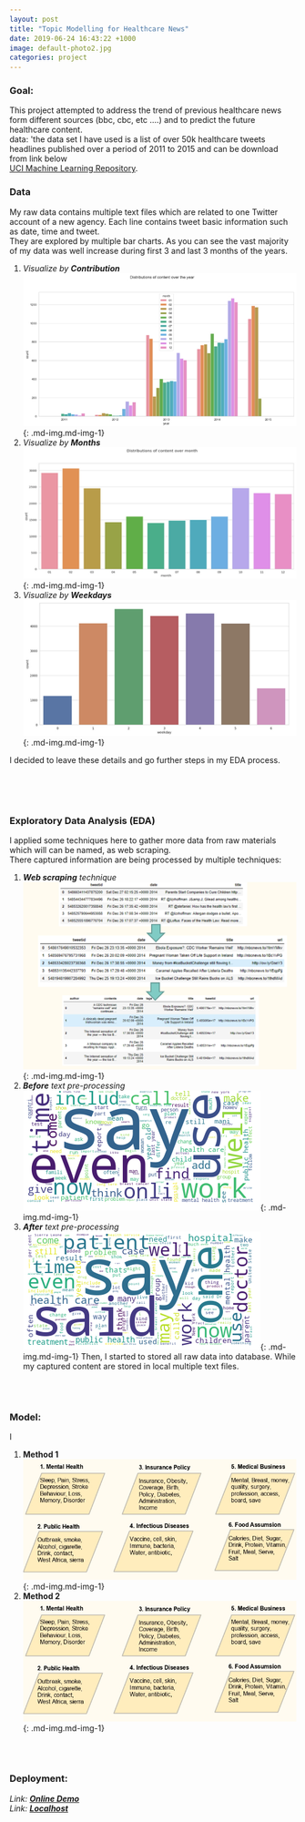 ```yaml
---
layout: post
title: "Topic Modelling for Healthcare News"
date: 2019-06-24 16:43:22 +1000
image: default-photo2.jpg
categories: project
---
```

### **Goal:** 
This project attempted to address the trend of previous healthcare news form different sources (bbc, cbc, etc ....) and to predict the future healthcare content.
<br>
data: 'the data set I have used is a list of over 50k healthcare tweets headlines published over a period of 2011 to 2015 and can be download from link below
<br>
[UCI Machine Learning Repository][UCI-Machine-Learning-Repository].

### **Data**
My raw data contains multiple text files which are related to one Twitter account of a new agency. Each line contains tweet basic information such as date, time and tweet.
<br>
They are explored by multiple bar charts. As you can see the vast majority of my data was well increase during first 3 and last 3 months of the years.
1. *Visualize by **Contribution***
    ![explore raw data](/assets/images/pro_caps_data.jpg){: .md-img.md-img-1}
2. *Visualize by **Months***
    ![explore raw data by months](/assets/images/pro_caps_data2.jpg){: .md-img.md-img-1} 
3. *Visualize by **Weekdays***
    ![explore raw data weekdays](/assets/images/pro_caps_data3.jpg){: .md-img.md-img-1}

I decided to leave these details and go further steps in my EDA process.

<br><br><br>
### **Exploratory Data Analysis (EDA)**
I applied some techniques here to gather more data from raw materials which will can be named, as web scraping.
<br>
There captured information are being processed by multiple techniques:
1. ***Web scraping** technique*
    ![EDA steps](/assets/images/pro_caps_eda.jpg){: .md-img.md-img-1}
2. ***Before** text pre-processing*
    ![EDA before cleaning](/assets/images/pro_caps_eda1.png){: .md-img.md-img-1}
3. ***After** text pre-processing*
    ![EDA after cleaning](/assets/images/pro_caps_eda2.png){: .md-img.md-img-1}
Then, I started to stored all raw data into database. While my captured content are stored in local multiple text files.

<br><br>
### **Model:**
I 
1. **Method 1**
   ![Model 1 with topic](/assets/images/pro_caps_model.jpg){: .md-img.md-img-1}
2. **Method 2**
   ![Model 1 with topic](/assets/images/pro_caps_model.jpg){: .md-img.md-img-1}

<br><br>
### **Deployment:** 
*Link: **[Online Demo][GCL]***
<br>
*Link: **[Localhost][local]***

[UCI-Machine-Learning-Repository]: https://archive.ics.uci.edu/ml/datasets/Health+News+in+Twitter
[GCL]: http://35.189.11.206:1306
[local]: localhost:5000